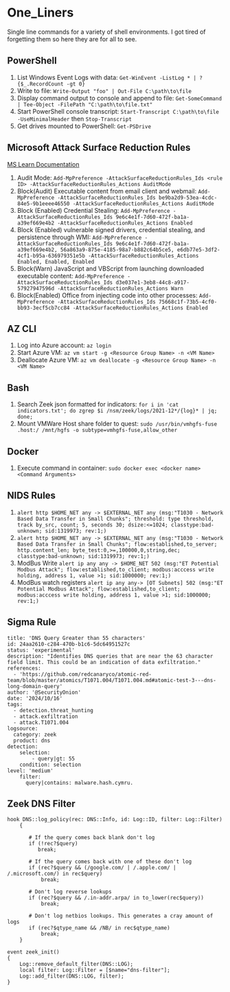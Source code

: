 # One_Liners
Single line commands for a variety of shell environments.  I got tired of forgetting them so here they are for all to see.

## PowerShell
1. List Windows Event Logs with data:  `Get-WinEvent -ListLog * | ? {$_.RecordCount -gt 0}`
2. Write to file: `Write-Output "foo" | Out-File C:\path\to\file`
3. Display command output to console and append to file: `Get-SomeCommand | Tee-Object -FilePath "C:\path\to\file.txt"`
4. Start PowerShell console transcript: `Start-Transcript C:\path\to\file -UseMinimalHeader`  then `Stop-Transcript`
5. Get drives mounted to PowerShell: `Get-PSDrive`

## Microsoft Attack Surface Reduction Rules
[MS Learn Documentation](https://learn.microsoft.com/en-us/defender-endpoint/attack-surface-reduction)
1. Audit Mode: `Add-MpPreference -AttackSurfaceReductionRules_Ids <rule ID> -AttackSurfaceReductionRules_Actions AuditMode`
2. Block(Audit) Executable content from email client and webmail: `Add-MpPreference -AttackSurfaceReductionRules_Ids be9ba2d9-53ea-4cdc-84e5-9b1eeee46550 -AttackSurfaceReductionRules_Actions AuditMode`
3. Block (Enabled) Credential Stealing: `Add-MpPreference -AttackSurfaceReductionRules_Ids 9e6c4e1f-7d60-472f-ba1a-a39ef669e4b2 -AttackSurfaceReductionRules_Actions Enabled`
4. Block (Enabled) vulnerable signed drivers, credential stealing, and persistence through WMI: `Add-MpPreference -AttackSurfaceReductionRules_Ids 9e6c4e1f-7d60-472f-ba1a-a39ef669e4b2, 56a863a9-875e-4185-98a7-b882c64b5ce5, e6db77e5-3df2-4cf1-b95a-636979351e5b -AttackSurfaceReductionRules_Actions Enabled, Enabled, Enabled`
5. Block(Warn) JavaScript and VBScript from launching downloaded executable content: `Add-MpPreference -AttackSurfaceReductionRules_Ids d3e037e1-3eb8-44c8-a917-57927947596d -AttackSurfaceReductionRules_Actions Warn`
6. Block(Enabled) Office from injecting code into other processes: `Add-MpPreference -AttackSurfaceReductionRules_Ids 75668c1f-73b5-4cf0-bb93-3ecf5cb7cc84 -AttackSurfaceReductionRules_Actions Enabled`

## AZ CLI
1. Log into Azure account: `az login`
2. Start Azure VM: `az vm start -g <Resource Group Name> -n <VM Name>`
3. Deallocate Azure VM: `az vm deallocate -g <Resource Group Name> -n <VM Name>`

## Bash
1. Search Zeek json formatted for indicators:  `for i in 'cat indicators.txt'; do zgrep $i /nsm/zeek/logs/2021-12*/{log}* | jq; done;`
2. Mount VMWare Host share folder to quest: `sudo /usr/bin/vmhgfs-fuse .host:/ /mnt/hgfs -o subtype=vmhgfs-fuse,allow_other`

## Docker
1. Execute command in container: `sudo docker exec <docker name> <Command Arguments>`

## NIDS Rules
1. `alert http $HOME_NET any -> $EXTERNAL_NET any (msg:"T1030 - Network Based Data Transfer in Small Chunks"; threshold: type threshold, track by_src, count; 5, seconds 30; dsize:<=1024; classtype:bad-unknown; sid:1319973; rev:1;)`
2. `alert http $HOME_NET any -> $EXTERNAL_NET any (msg:"T1030 - Network Based Data Transfer in Small Chunks"; flow:established,to_server; http.content_len; byte_test:0,>=,100000,0,string,dec; classtype:bad-unknown; sid:1319973; rev:1;)`
3. ModBus Write `alert ip any any -> $HOME_NET 502 (msg:"ET Potential Modbus Attack"; flow:established,to_client; modbus:acccess write holding, address 1, value >1; sid:1000000; rev:1;)`
4. ModBus watch registers `alert ip any any-> [OT Subnets] 502 (msg:"ET Potential Modbus Attack"; flow:established,to_client; modbus:acccess write holding, address 1, value >1; sid:1000000; rev:1;)`

## Sigma Rule
```
title: 'DNS Query Greater than 55 characters'
id: 24aa2610-c284-470b-b1c6-5dc64951527c
status: 'experimental'
description: "Identifies DNS queries that are near the 63 character field limit. This could be an indication of data exfiltration."
references:
  - 'https://github.com/redcanaryco/atomic-red-team/blob/master/atomics/T1071.004/T1071.004.md#atomic-test-3---dns-long-domain-query'
author: '@SecurityOnion'
date: '2024/10/16'
tags:
  - detection.threat_hunting
  - attack.exfiltration
  - attack.T1071.004
logsource:
  category: zeek
  product: dns
detection:
    selection:
        - query|gt: 55
    condition: selection
level: 'medium'
    filter:
      query|contains: malware.hash.cymru.
```

## Zeek DNS Filter
```
hook DNS::log_policy(rec: DNS::Info, id: Log::ID, filter: Log::Filter)
    {

       # If the query comes back blank don't log
       if (!rec?$query)
          break;

       # If the query comes back with one of these don't log
       if (rec?$query && (/google.com/ | /.apple.com/ | /.microsoft.com/) in rec$query)
           break;

       # Don't log reverse lookups
       if (rec?$query && /.in-addr.arpa/ in to_lower(rec$query))
           break;

       # Don't log netbios lookups. This generates a cray amount of logs
       if (rec?$qtype_name && /NB/ in rec$qtype_name)
           break;
    }

event zeek_init()
{
    Log::remove_default_filter(DNS::LOG);
    local filter: Log::Filter = [$name="dns-filter"];
    Log::add_filter(DNS::LOG, filter);
}
```
